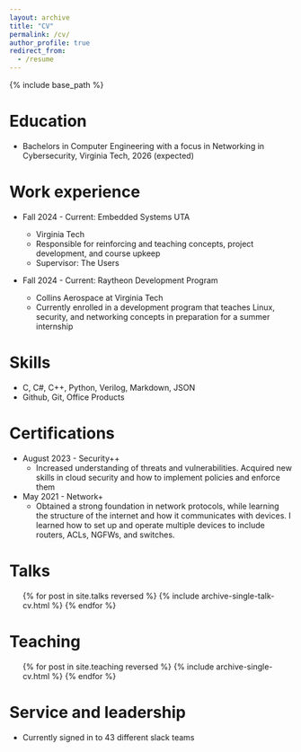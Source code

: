 ```yaml
---
layout: archive
title: "CV"
permalink: /cv/
author_profile: true
redirect_from:
  - /resume
---
```


{% include base_path %}

Education
======
* Bachelors in Computer Engineering with a focus in Networking in Cybersecurity, Virginia Tech, 2026 (expected)

Work experience
======
* Fall 2024 - Current: Embedded Systems UTA
  * Virginia Tech
  * Responsible for reinforcing and teaching concepts, project development, and course upkeep
  * Supervisor: The Users

* Fall 2024 - Current: Raytheon Development Program
  * Collins Aerospace at Virginia Tech
  * Currently enrolled in a development program that teaches Linux, security, and networking concepts in preparation for a summer internship
  
Skills
======
* C, C#, C++, Python, Verilog, Markdown, JSON
* Github, Git, Office Products

Certifications
======
* August 2023 - Security++
  * Increased understanding of threats and vulnerabilities. Acquired new skills in cloud security and how to implement policies and enforce them
* May 2021 - Network+
  * Obtained a strong foundation in network protocols, while learning the structure of the internet and how it communicates with devices. I learned how to set up and operate multiple devices to include routers, ACLs, NGFWs, and switches.

  
Talks
======
  <ul>{% for post in site.talks reversed %}
    {% include archive-single-talk-cv.html  %}
  {% endfor %}</ul>
  
Teaching
======
  <ul>{% for post in site.teaching reversed %}
    {% include archive-single-cv.html %}
  {% endfor %}</ul>
  
Service and leadership
======
* Currently signed in to 43 different slack teams
